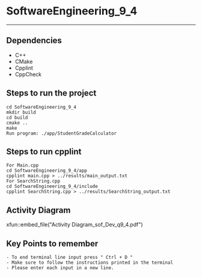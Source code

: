 # SoftwareEngineering_9_4
---

## Dependencies
- C++ 
- CMake
- Cpplint
- CppCheck

## Steps to run the project
```
cd SoftwareEngineering_9_4
mkdir build
cd build
cmake ..
make
Run program: ./app/StudentGradeCalculator
```
## Steps to run cpplint
```
For Main.cpp
cd SoftwareEngineering_9_4/app
cpplint main.cpp > ../results/main_output.txt
For SearchString.cpp
cd SoftwareEngineering_9_4/include
cpplint SearchString.cpp > ../results/SearchString_output.txt
```
## Activity Diagram 
xfun::embed_file("Activity Diagram_sof_Dev_q9_4.pdf")
## Key Points to remember
```
- To end terminal line input press " Ctrl + D "
- Make sure to follow the instructions printed in the terminal
- Please enter each input in a new line.
```
